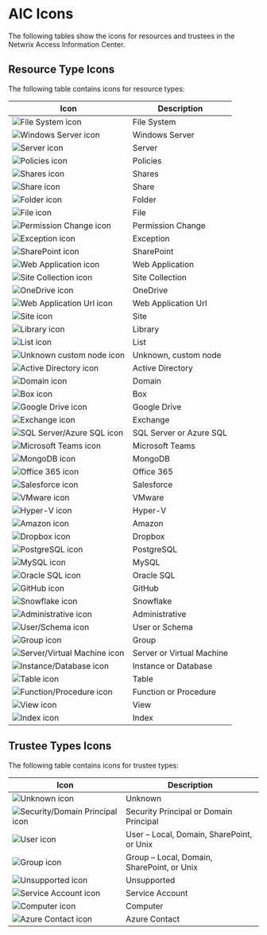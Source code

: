 # AIC Icons

The following tables show the icons for resources and trustees in the Netwrix Access Information
Center.

## Resource Type Icons

The following table contains icons for resource types:

| Icon                                                                                                                                          | Description               |
| --------------------------------------------------------------------------------------------------------------------------------------------- | ------------------------- |
| ![File System icon](/img/product_docs/threatprevention/threatprevention/admin/policies/eventtype/filesystem.webp)                             | File System               |
| ![Windows Server icon](/img/product_docs/activitymonitor/activitymonitor/admin/monitoredhosts/properties/windows.webp)                        | Windows Server            |
| ![Server icon](/img/product_docs/accessanalyzer/12.0/admin/settings/server.webp)                                                                   | Server                    |
| ![Policies icon](/img/product_docs/accessanalyzer/12.0/requirements/target/config/policies.webp)                                                   | Policies                  |
| ![Shares icon](/img/product_docs/accessinformationcenter/access/informationcenter/resourceaudit/navigate/shares.webp)                         | Shares                    |
| ![Share icon](/img/product_docs/activitymonitor/config/activedirectory/share.webp)                                                            | Share                     |
| ![Folder icon](/img/product_docs/threatprevention/threatprevention/install/reportingmodule/folder.webp)                                       | Folder                    |
| ![File icon](/img/product_docs/accessinformationcenter/access/informationcenter/resourceaudit/navigate/file.webp)                             | File                      |
| ![Permission Change icon](/img/product_docs/accessinformationcenter/access/informationcenter/resourceaudit/navigate/permissionchange.webp)    | Permission Change         |
| ![Exception icon](/img/product_docs/accessinformationcenter/access/informationcenter/resourceaudit/navigate/exception.webp)                   | Exception                 |
| ![SharePoint icon](/img/product_docs/activitymonitor/activitymonitor/admin/outputs/sharepoint.webp)                                           | SharePoint                |
| ![Web Application icon](/img/product_docs/accessinformationcenter/access/informationcenter/resourceaudit/navigate/webapplication.webp)        | Web Application           |
| ![Site Collection icon](/img/product_docs/accessinformationcenter/access/informationcenter/resourceaudit/navigate/sitecollection.webp)        | Site Collection           |
| ![OneDrive icon](/img/product_docs/accessinformationcenter/access/informationcenter/resourceaudit/navigate/onedrive.webp)                     | OneDrive                  |
| ![Web Application Url icon](/img/product_docs/accessinformationcenter/access/informationcenter/resourceaudit/navigate/webapplicationurl.webp) | Web Application Url       |
| ![Site icon](/img/product_docs/accessinformationcenter/access/informationcenter/resourceaudit/navigate/site.webp)                             | Site                      |
| ![Library icon](/img/product_docs/accessinformationcenter/access/informationcenter/resourceaudit/navigate/library.webp)                       | Library                   |
| ![List icon](/img/product_docs/accessinformationcenter/access/informationcenter/resourceaudit/navigate/list.webp)                             | List                      |
| ![Unknown custom node icon](/img/product_docs/accessinformationcenter/access/informationcenter/resourceaudit/navigate/unknowncustom.webp)     | Unknown, custom node      |
| ![Active Directory icon](/img/product_docs/accessanalyzer/12.0/admin/hostdiscovery/wizard/activedirectory.webp)                                    | Active Directory          |
| ![Domain icon](/img/product_docs/accessinformationcenter/access/informationcenter/resourceaudit/navigate/domain.webp)                         | Domain                    |
| ![Box icon](/img/product_docs/accessinformationcenter/access/informationcenter/resourceaudit/navigate/box.webp)                               | Box                       |
| ![Google Drive icon](/img/product_docs/accessinformationcenter/access/informationcenter/resourceaudit/navigate/googledrive.webp)              | Google Drive              |
| ![Exchange icon](/img/product_docs/accessanalyzer/12.0/admin/settings/exchange.webp)                                                               | Exchange                  |
| ![SQL Server/Azure SQL icon](/img/product_docs/activitymonitor/activitymonitor/admin/outputs/sql.webp)                                        | SQL Server or Azure SQL   |
| ![Microsoft Teams icon](/img/product_docs/accessinformationcenter/access/informationcenter/resourceaudit/navigate/teams.webp)                 | Microsoft Teams           |
| ![MongoDB icon](/img/product_docs/changetracker/changetracker/install/mongodb.webp)                                                           | MongoDB                   |
| ![Office 365 icon](/img/product_docs/accessinformationcenter/access/informationcenter/resourceaudit/navigate/office365.webp)                  | Office 365                |
| ![Salesforce icon](/img/product_docs/accessinformationcenter/access/informationcenter/resourceaudit/navigate/salesforce.webp)                 | Salesforce                |
| ![VMware icon](/img/product_docs/accessinformationcenter/access/informationcenter/resourceaudit/navigate/vmware.webp)                         | VMware                    |
| ![Hyper-V icon](/img/product_docs/accessinformationcenter/access/informationcenter/resourceaudit/navigate/hyperv.webp)                        | Hyper-V                   |
| ![Amazon icon](/img/product_docs/accessinformationcenter/access/informationcenter/resourceaudit/navigate/amazon.webp)                         | Amazon                    |
| ![Dropbox icon](/img/product_docs/accessanalyzer/12.0/admin/settings/connection/profile/dropbox.webp)                                              | Dropbox                   |
| ![PostgreSQL icon](/img/product_docs/accessinformationcenter/access/informationcenter/resourceaudit/navigate/postgresql.webp)                 | PostgreSQL                |
| ![MySQL icon](/img/product_docs/accessinformationcenter/access/informationcenter/resourceaudit/navigate/mysql.webp)                           | MySQL                     |
| ![Oracle SQL icon](/img/product_docs/accessanalyzer/12.0/admin/settings/connection/profile/oracle.webp)                                            | Oracle SQL                |
| ![GitHub icon](/img/product_docs/accessinformationcenter/access/informationcenter/resourceaudit/navigate/github.webp)                         | GitHub                    |
| ![Snowflake icon](/img/product_docs/accessinformationcenter/access/informationcenter/resourceaudit/navigate/snowflake.webp)                   | Snowflake                 |
| ![Administrative icon](/img/product_docs/accessinformationcenter/access/informationcenter/resourceaudit/navigate/administrative.webp)         | Administrative            |
| ![User/Schema icon](/img/product_docs/accessinformationcenter/access/informationcenter/resourceaudit/navigate/schemauser.webp)                | User or Schema            |
| ![Group icon](/img/product_docs/accessinformationcenter/access/informationcenter/resourceaudit/navigate/groupresource.webp)                   | Group                     |
| ![Server/Virtual Machine icon](/img/product_docs/accessinformationcenter/access/informationcenter/resourceaudit/navigate/servervm.webp)       | Server or Virtual Machine |
| ![Instance/Database icon](/img/product_docs/accessinformationcenter/access/informationcenter/resourceaudit/navigate/instancedatabase.webp)    | Instance or Database      |
| ![Table icon](/img/product_docs/accessanalyzer/12.0/admin/report/wizard/table.webp)                                                                | Table                     |
| ![Function/Procedure icon](/img/product_docs/accessinformationcenter/access/informationcenter/resourceaudit/navigate/functionprocedure.webp)  | Function or Procedure     |
| ![View icon](/img/product_docs/accessinformationcenter/access/informationcenter/resourceaudit/navigate/view.webp)                             | View                      |
| ![Index icon](/img/product_docs/accessinformationcenter/access/informationcenter/resourceaudit/navigate/index.webp)                           | Index                     |

## Trustee Types Icons

The following table contains icons for trustee types:

| Icon                                                                                                                                        | Description                                |
| ------------------------------------------------------------------------------------------------------------------------------------------- | ------------------------------------------ |
| ![Unknown icon](/img/product_docs/accessinformationcenter/access/informationcenter/resourceaudit/navigate/unknowntrustee.webp)              | Unknown                                    |
| ![Security/Domain Principal icon](/img/product_docs/accessinformationcenter/access/informationcenter/resourceaudit/navigate/principal.webp) | Security Principal or Domain Principal     |
| ![User icon](/img/product_docs/activitymonitor/activitymonitor/admin/search/query/user.webp)                                                | User – Local, Domain, SharePoint, or Unix  |
| ![Group icon](/img/product_docs/changetracker/changetracker/integration/splunk/group.webp)                                                  | Group – Local, Domain, SharePoint, or Unix |
| ![Unsupported icon](/img/product_docs/accessinformationcenter/access/informationcenter/resourceaudit/navigate/unsupported.webp)             | Unsupported                                |
| ![Service Account icon](/img/product_docs/accessinformationcenter/access/informationcenter/resourceaudit/navigate/serviceaccount.webp)      | Service Account                            |
| ![Computer icon](/img/product_docs/accessinformationcenter/access/informationcenter/resourceaudit/navigate/computer.webp)                   | Computer                                   |
| ![Azure Contact icon](/img/product_docs/accessinformationcenter/access/informationcenter/resourceaudit/navigate/azurecontact.webp)          | Azure Contact                              |
